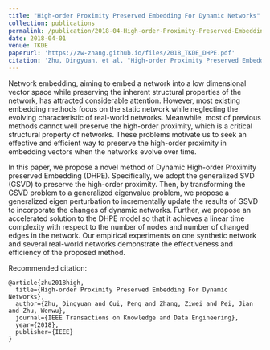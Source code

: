 ```yaml
---
title: "High-order Proximity Preserved Embedding For Dynamic Networks"
collection: publications
permalink: /publication/2018-04-High-order-Proximity-Preserved-Embedding-For-Dynamic-Networks
date: 2018-04-01
venue: TKDE
paperurl: 'https://zw-zhang.github.io/files/2018_TKDE_DHPE.pdf'
citation: 'Zhu, Dingyuan, et al. "High-order Proximity Preserved Embedding For Dynamic Networks." IEEE Transactions on Knowledge and Data Engineering (2018).'
---
```

Network embedding, aiming to embed a network into a low dimensional vector space while preserving the inherent
structural properties of the network, has attracted considerable attention. However, most existing embedding methods focus on the
static network while neglecting the evolving characteristic of real-world networks. Meanwhile, most of previous methods cannot well
preserve the high-order proximity, which is a critical structural property of networks. These problems motivate us to seek an effective
and efficient way to preserve the high-order proximity in embedding vectors when the networks evolve over time. 

In this paper, we
propose a novel method of Dynamic High-order Proximity preserved Embedding (DHPE). Specifically, we adopt the generalized SVD
(GSVD) to preserve the high-order proximity. Then, by transforming the GSVD problem to a generalized eigenvalue problem, we
propose a generalized eigen perturbation to incrementally update the results of GSVD to incorporate the changes of dynamic
networks. Further, we propose an accelerated solution to the DHPE model so that it achieves a linear time complexity with respect to
the number of nodes and number of changed edges in the network. Our empirical experiments on one synthetic network and several
real-world networks demonstrate the effectiveness and efficiency of the proposed method.


Recommended citation: 
```
@article{zhu2018high,
  title={High-order Proximity Preserved Embedding For Dynamic Networks},
  author={Zhu, Dingyuan and Cui, Peng and Zhang, Ziwei and Pei, Jian and Zhu, Wenwu},
  journal={IEEE Transactions on Knowledge and Data Engineering},
  year={2018},
  publisher={IEEE}
}
```